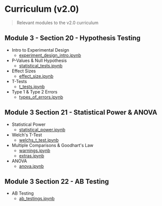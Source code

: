 # Curriculum (v2.0)

> Relevant modules to the v2.0 curriculum

## Module 3 - Section 20 - Hypothesis Testing

* Intro to Experimental Design
    - [experiment_design_intro.ipynb](experiment_design_intro.ipynb)
* P-Values & Null Hypothesis
    - [statistical_tests.ipynb](statistical_tests.ipynb)
* Effect Sizes
    - [effect_size.ipynb](effect_size.ipynb)
* T-Tests
    - [t_tests.ipynb](t_tests.ipynb)
* Type 1 & Type 2 Errors
    - [types_of_errors.ipynb](types_of_errors.ipynb)


## Module 3 Section 21 - Statistical Power & ANOVA

* Statistical Power
    - [statistical_power.ipynb](statistical_power.ipynb)
* Welch's T-Test
    - [welchs_t_test.ipynb](welchs_t_test.ipynb)
* Multiple Comparisons & Goodhart's Law
    - [warnings.ipynb](warnings.ipynb)
    - [extras.ipynb](extras.ipynb)
* ANOVA
    - [anova.ipynb](anova.ipynb)


## Module 3 Section 22 - AB Testing

* AB Testing
    - [ab_testings.ipynb](ab_testings.ipynb)